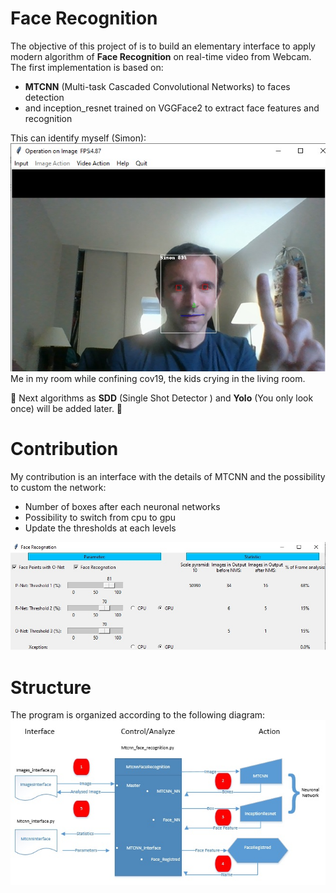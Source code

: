 # Face Recognition

The objective of this project of is to build an elementary interface to apply modern algorithm of **Face Recognition** on real-time video from Webcam.
The first implementation is based on:
* **MTCNN** (Multi-task Cascaded Convolutional Networks) to faces detection
* and inception_resnet trained on VGGFace2 to extract face features and recognition

This can identify myself (Simon):
![Exemple my face](https://raw.githubusercontent.com/Splumecocq/FaceRecognition/master/images/MeInMyRoom.jpg)
Me in my room while confining cov19, the kids crying in the living room.

:construction:
Next algorithms as **SDD** (Single Shot Detector ) and **Yolo** (You only look once) will be added later.
:construction:

# Contribution
My contribution is an interface with the details of MTCNN and the possibility to custom the network:
-	Number of boxes after each neuronal networks
-	Possibility to switch from cpu to gpu
-	Update the thresholds at each levels

![MTCNN_Interface](https://raw.githubusercontent.com/Splumecocq/FaceRecognition/master/images/MTCNN_Screen.jpg)

# Structure
The program is organized according to the following diagram:
![Diagram_Flux](https://raw.githubusercontent.com/Splumecocq/FaceRecognition/master/images/Diagram_Flux.jpg)




